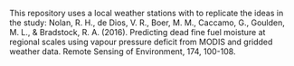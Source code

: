 This repository uses a local weather stations with to replicate the ideas in the study: Nolan, R. H., de Dios, V. R., Boer, M. M., Caccamo, G., Goulden, M. L., & Bradstock, R. A. (2016). Predicting dead fine fuel moisture at regional scales using vapour pressure deficit from MODIS and gridded weather data. Remote Sensing of Environment, 174, 100-108.
